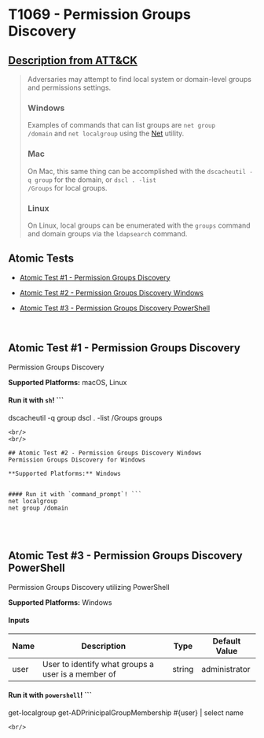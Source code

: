 # T1069 - Permission Groups Discovery
## [Description from ATT&CK](https://attack.mitre.org/wiki/Technique/T1069)
<blockquote>Adversaries may attempt to find local system or domain-level groups and permissions settings. 

### Windows

Examples of commands that can list groups are <code>net group /domain</code> and <code>net localgroup</code> using the [Net](https://attack.mitre.org/software/S0039) utility.

### Mac

On Mac, this same thing can be accomplished with the <code>dscacheutil -q group</code> for the domain, or <code>dscl . -list /Groups</code> for local groups.

### Linux

On Linux, local groups can be enumerated with the <code>groups</code> command and domain groups via the <code>ldapsearch</code> command.</blockquote>

## Atomic Tests

- [Atomic Test #1 - Permission Groups Discovery](#atomic-test-1---permission-groups-discovery)

- [Atomic Test #2 - Permission Groups Discovery Windows](#atomic-test-2---permission-groups-discovery-windows)

- [Atomic Test #3 - Permission Groups Discovery PowerShell](#atomic-test-3---permission-groups-discovery-powershell)


<br/>

## Atomic Test #1 - Permission Groups Discovery
Permission Groups Discovery

**Supported Platforms:** macOS, Linux


#### Run it with `sh`! ```
dscacheutil -q group
dscl . -list /Groups
groups
```
<br/>
<br/>

## Atomic Test #2 - Permission Groups Discovery Windows
Permission Groups Discovery for Windows

**Supported Platforms:** Windows


#### Run it with `command_prompt`! ```
net localgroup
net group /domain
```
<br/>
<br/>

## Atomic Test #3 - Permission Groups Discovery PowerShell
Permission Groups Discovery utilizing PowerShell

**Supported Platforms:** Windows


#### Inputs
| Name | Description | Type | Default Value | 
|------|-------------|------|---------------|
| user | User to identify what groups a user is a member of | string | administrator|

#### Run it with `powershell`! ```
get-localgroup
get-ADPrinicipalGroupMembership #{user} | select name
```
<br/>
